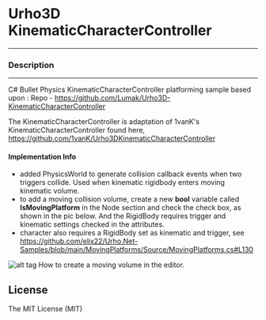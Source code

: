 # Urho3D KinematicCharacterController
-----------------------------------------------------------------------------------

### Description
-----------------------------------------------------------------------------------
C# Bullet Physics KinematicCharacterController platforming sample based upon :
Repo - https://github.com/Lumak/Urho3D-KinematicCharacterController


The KinematicCharacterController is adaptation of 1vanK's KinematicCharacterController found here,
https://github.com/1vanK/Urho3DKinematicCharacterController 

#### Implementation Info
* added PhysicsWorld to generate collision callback events when two triggers collide. Used when kinematic rigidbody enters moving kinematic volume.
* to add a moving collision volume, create a new **bool** variable called **IsMovingPlatform** in the Node section and check the check box, as shown in the pic below. And the RigidBody requires trigger and kinematic settings checked in the attributes.
* character also requires a RigidBody set as kinematic and trigger, see https://github.com/elix22/Urho.Net-Samples/blob/main/MovingPlatforms/Source/MovingPlatforms.cs#L130

![alt tag](https://github.com/elix22/Urho.Net-Samples/tree/main/MovingPlatforms/screenshot/EditorMovingPlatform.png)
How to create a moving volume in the editor.


License
-----------------------------------------------------------------------------------
The MIT License (MIT)










